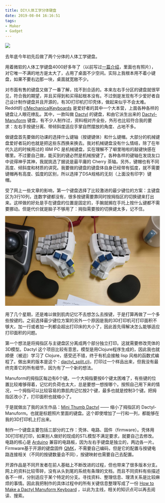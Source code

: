 ```yaml
---
title: DIY人体工学分体键盘
date: 2019-08-04 16:16:51
tags:
- Maker
- Gadget
---
```


![](2019-08-04-DIY-keyboard/mini-thumb-dactyl.jpg)

去年底今年初先后做了两个分体的人体工学键盘。

<!-- more -->

用着微软的人体工学键盘4000好多年了（以前写过[一篇介绍](/blog/2013/01/08/keyboard-and-mouse/)，里面也有照片），对它唯一不满的地方是太大了，占用了桌面不少空间。实际上我根本用不着小键盘，如果不要右边那一块，桌面就宽敞不少。

对市面有售的键盘又做了一番了解，找不到合适的。本来左右手分区的键盘就很罕见，符合我的期望，并且买得到和买得起根本没有。不过倒是发现有不少爱好者自己设计制作键盘并且开源的，有3D打印机打印壳体，做起来似乎不会太难。Reddit的 [r/MechanicalKeyboards](https://www.reddit.com/r/MechanicalKeyboards/) 是爱好者的其中一个大本营，上面各种各样的键盘让人眼花缭乱。其中，一款叫做 [Dactyl](https://github.com/adereth/dactyl-keyboard) 的键盘，和由它派生出来的 [Dactyl-Manuform](https://github.com/tshort/dactyl-keyboard) 键盘，有不少人制作过，资料相对齐全些，外形也比较符合我的要求：左右手按键分离、带倾斜度适应手掌自然摆放的角度、占地不多。

做键盘首先要做的功课的选择什么键轴（按键键体）和什么键帽。大部分的机械键盘爱好者玩的也就是把这些东西换来换去。我对机械键盘没有什么情结，除了在年代久远的时候用过的 IBM PC 是机械键盘，实在理解不了噼里啪啦的敲键快感在哪里。不过要自己做，能买到的键必然是机械按键了。各种各样的键轴在发烧友口中说得神乎其神，我就挑选了据说是最平庸的 Cherry 茶轴。另外，键帽也有不同高度、倾斜度和材质的讲究。我要做的键盘的键盘体自身已经带有弧度，就不需要键帽再有高度、弧度的区别，所以选择了DSA规格的无刻（上面没有印字）键帽。

受了网上一些文章的影响，第一个键盘选择了比较激进的最少键位的方案：主键盘区为3行10列，连数字键都没有，很多按键需要靠同时按拇指区的切换键来打出来。这样做的好处是手在键盘的位置是固定的，手腕就搁在手托上按什么键都不需要挪动。但是代价就是脑子不够用了：拇指需要按的切换键太多，记不住。

![](2019-08-04-DIY-keyboard/dactyl-manuform.jpg)

用了几个星期，还是难以做到肌肉记忆不去想怎么去按键，于是打算再做了一个多些按键的。之前选择最少键位方案的另外一个原因是我的3D打印机可打印面积不够大，加一行或者加一列都会超出打印床的大小了，因此首先得解决怎么能够适应打印面积的问题。

第一个想法是将拇指区与主键盘区分离成两个部分独立打印。这就需要修改壳体的3D模型。Dactyl 这个项目比较有意思，模型是用Clojure程序生成的，因此我也就顺便（被迫）学习了 Clojure，感受还不错，终于有机会接触 lisp 风格的函数式编程了。做出来的版本是这个：[dactyl_split.clj](https://github.com/aleung/mini-thumb-dactyl-keyboard#dactyl-manuform-thumb-part-printed-separately-wip)，打印过一个样品出来，但我没有最终完善它的所有细节，因为有了一个新的想法。

Manuform的拇指区每边有6个键。一个大拇指要按6个键太困难了，有些键的位置比较难够得着，记忆的负荷也太大，总是要想一想按哪个。按照自己用下来的情况，一个拇指可以比较容易的靠肌肉记忆按2个键，最多也就是控制3个键。把拇指区改小了，打印面积也就缩小了。

于是就做出了我的派生作品：[Mini Thumb Dactyl](https://github.com/aleung/mini-thumb-dactyl-keyboard#mini-thumb-dactyl) —— 缩小了拇指区的 Dactyl-Manuform。也就是标题照片里面的键盘。这个即使增加了一行和一列，都能够在我的3D打印机上打出来。

制作一个键盘主要包括三部分的工作：壳体、电路、固件（firmware）。壳体用3D打印机打印，如果别人做好的现成的STL模型不满足要求，就要自己去修改。电路的核心是 [Arduino](https://www.wikiwand.com/zh-hk/Arduino) 兼容的电路板，因为左右手键盘是独立的，两边各一片。Firmware基于开源的键盘固件 [QMK](https://qmk.fm/)，不需要自己编码，但是它的配置与按键电路连接相关（不同的按键数量会不同），按键映射也需要自己去配置。

开源作品是不同开发者在前人基础上不断改进的过程，但也带来了很多版本分支。网上的资料比较零碎，没有从头到尾的系统有条理的文档，而且不同资料有些描述各不一样，分别适应于某个特定的分支。寻找资料、整理信息、理清关系是比较麻烦的事情。因此我把制作的具体过程中的所有关键信息整理写成了一份 [How to Make a Dactyl Manuform Keyboard](https://github.com/aleung/mini-thumb-dactyl-keyboard/blob/master/guide/index.md) ，以此为主线，相关的知识点可以再去阅读、搜索。